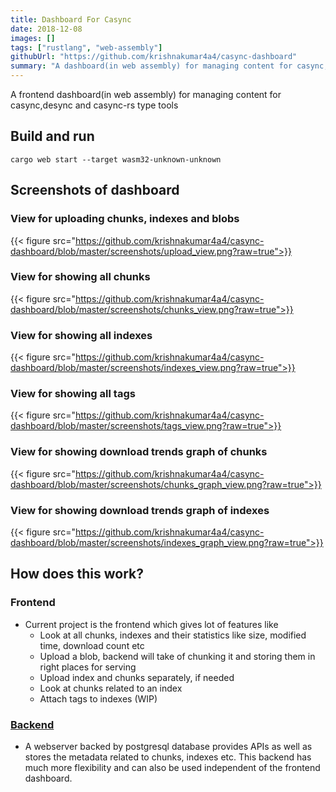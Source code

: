 ```yaml
---
title: Dashboard For Casync
date: 2018-12-08
images: []
tags: ["rustlang", "web-assembly"]
githubUrl: "https://github.com/krishnakumar4a4/casync-dashboard"
summary: "A dashboard(in web assembly) for managing content for casync,desync and casync-rs type tools"
---
```

A frontend dashboard(in web assembly) for managing content for casync,desync and casync-rs type tools 

## Build and run
``cargo web start --target wasm32-unknown-unknown``

## Screenshots of dashboard

### View for uploading chunks, indexes and blobs

{{< figure src="https://github.com/krishnakumar4a4/casync-dashboard/blob/master/screenshots/upload_view.png?raw=true">}}

### View for showing all chunks

{{< figure src="https://github.com/krishnakumar4a4/casync-dashboard/blob/master/screenshots/chunks_view.png?raw=true">}}

### View for showing all indexes

{{< figure src="https://github.com/krishnakumar4a4/casync-dashboard/blob/master/screenshots/indexes_view.png?raw=true">}}

### View for showing all tags

{{< figure src="https://github.com/krishnakumar4a4/casync-dashboard/blob/master/screenshots/tags_view.png?raw=true">}}

### View for showing download trends graph of chunks

{{< figure src="https://github.com/krishnakumar4a4/casync-dashboard/blob/master/screenshots/chunks_graph_view.png?raw=true">}}

### View for showing download trends graph of indexes

{{< figure src="https://github.com/krishnakumar4a4/casync-dashboard/blob/master/screenshots/indexes_graph_view.png?raw=true">}}

## How does this work?
### Frontend
- Current project is the frontend which gives lot of features like
  - Look at all chunks, indexes and their statistics like size, modified time, download count etc
  - Upload a blob, backend will take of chunking it and storing them in right places for serving
  - Upload index and chunks separately, if needed
  - Look at chunks related to an index
  - Attach tags to indexes (WIP)
### [Backend](https://github.com/krishnakumar4a4/casync-dashboard-backend)
- A webserver backed by postgresql database provides APIs as well as stores the metadata related to chunks, indexes etc. 
  This backend has much more flexibility and can also be used independent of the frontend dashboard.
